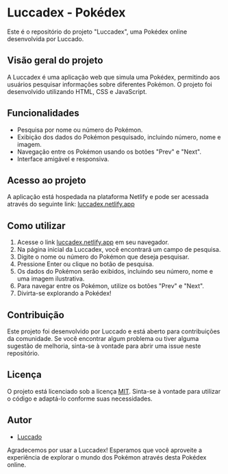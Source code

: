 # Luccadex - Pokédex

Este é o repositório do projeto "Luccadex", uma Pokédex online desenvolvida por Luccado.

## Visão geral do projeto

A Luccadex é uma aplicação web que simula uma Pokédex, permitindo aos usuários pesquisar informações sobre diferentes Pokémon. O projeto foi desenvolvido utilizando HTML, CSS e JavaScript.

## Funcionalidades

- Pesquisa por nome ou número do Pokémon.
- Exibição dos dados do Pokémon pesquisado, incluindo número, nome e imagem.
- Navegação entre os Pokémon usando os botões "Prev" e "Next".
- Interface amigável e responsiva.

## Acesso ao projeto

A aplicação está hospedada na plataforma Netlify e pode ser acessada através do seguinte link: [luccadex.netlify.app](https://luccadex.netlify.app)

## Como utilizar

1. Acesse o link [luccadex.netlify.app](https://luccadex.netlify.app) em seu navegador.
2. Na página inicial da Luccadex, você encontrará um campo de pesquisa.
3. Digite o nome ou número do Pokémon que deseja pesquisar.
4. Pressione Enter ou clique no botão de pesquisa.
5. Os dados do Pokémon serão exibidos, incluindo seu número, nome e uma imagem ilustrativa.
6. Para navegar entre os Pokémon, utilize os botões "Prev" e "Next".
7. Divirta-se explorando a Pokédex!

## Contribuição

Este projeto foi desenvolvido por Luccado e está aberto para contribuições da comunidade. Se você encontrar algum problema ou tiver alguma sugestão de melhoria, sinta-se à vontade para abrir uma issue neste repositório.

## Licença

O projeto está licenciado sob a licença [MIT](https://opensource.org/licenses/MIT). Sinta-se à vontade para utilizar o código e adaptá-lo conforme suas necessidades.

## Autor

- [Luccado](https://github.com/luccado)

Agradecemos por usar a Luccadex! Esperamos que você aproveite a experiência de explorar o mundo dos Pokémon através desta Pokédex online.
